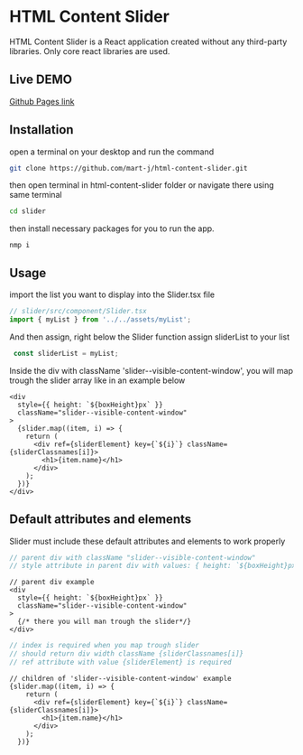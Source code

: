 # HTML Content Slider

HTML Content Slider is a React application created without any third-party libraries. Only core react libraries are used.

## Live DEMO

[Github Pages link](https://mart-j.github.io/html-content-slider/)

## Installation

open a terminal on your desktop and run the command

```bash
git clone https://github.com/mart-j/html-content-slider.git
```
then open terminal in html-content-slider folder or navigate there using same terminal

```bash
cd slider
```
then install necessary packages for you to run the app.

```react
nmp i
```

## Usage

import the list you want to display into the Slider.tsx file

```javascript
// slider/src/component/Slider.tsx
import { myList } from '../../assets/myList';
```
And then assign, right below the Slider function assign sliderList to your list
```javascript
 const sliderList = myList;
```
Inside the div with className 'slider--visible-content-window', you will map trough the slider array like in an example below
```react
<div
  style={{ height: `${boxHeight}px` }}
  className="slider--visible-content-window"
>
  {slider.map((item, i) => {
    return (
      <div ref={sliderElement} key={`${i}`} className={sliderClassnames[i]}>
        <h1>{item.name}</h1>
      </div>
    );
  })}
</div>
```
## Default attributes and elements
Slider must include these default attributes and elements to work properly 

```javascript
// parent div with className "slider--visible-content-window" 
// style attribute in parent div with values: { height: `${boxHeight}px` }
```


```react
// parent div example
<div
  style={{ height: `${boxHeight}px` }}
  className="slider--visible-content-window" 
>
  {/* there you will man trough the slider*/}
</div>

```
```javascript
// index is required when you map trough slider
// should return div width className {sliderClassnames[i]}
// ref attribute with value {sliderElement} is required
```

```react
// children of 'slider--visible-content-window' example
{slider.map((item, i) => {
    return (
      <div ref={sliderElement} key={`${i}`} className={sliderClassnames[i]}>
        <h1>{item.name}</h1>
      </div>
    );
  })}
```
